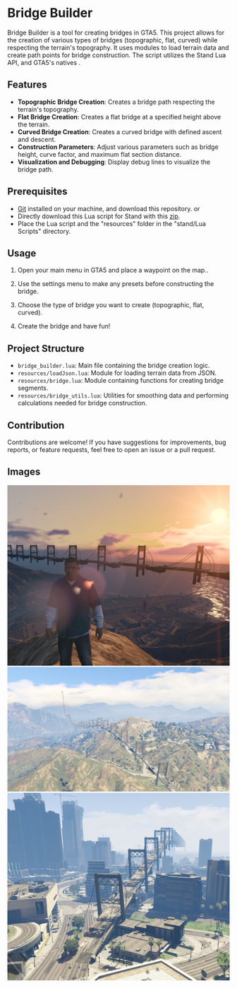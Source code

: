 # Bridge Builder

Bridge Builder is a tool for creating bridges in GTA5. This project allows for the creation of various types of bridges (topographic, flat, curved) while respecting the terrain's topography. It uses modules to load terrain data and create path points for bridge construction. The script utilizes the Stand Lua API, and GTA5's natives .

## Features

- **Topographic Bridge Creation**: Creates a bridge path respecting the terrain's topography.
- **Flat Bridge Creation**: Creates a flat bridge at a specified height above the terrain.
- **Curved Bridge Creation**: Creates a curved bridge with defined ascent and descent.
- **Construction Parameters**: Adjust various parameters such as bridge height, curve factor, and maximum flat section distance.
- **Visualization and Debugging**: Display debug lines to visualize the bridge path.

## Prerequisites

- [Git](https://git-scm.com/) installed on your machine, and download this repository.
or
- Directly download this Lua script for Stand with this [zip](link_to_zip).
- Place the Lua script and the "resources" folder in the "stand/Lua Scripts" directory.


## Usage

1. Open your main menu in GTA5 and place a waypoint on the map..

2. Use the settings menu to make any presets before constructing the bridge.

3. Choose the type of bridge you want to create (topographic, flat, curved).

4. Create the bridge and have fun!

## Project Structure

- `bridge_builder.lua`: Main file containing the bridge creation logic.
- `resources/loadJson.lua`: Module for loading terrain data from JSON.
- `resources/bridge.lua`: Module containing functions for creating bridge segments.
- `resources/bridge_utils.lua`: Utilities for smoothing data and performing calculations needed for bridge construction.

## Contribution

Contributions are welcome! If you have suggestions for improvements, bug reports, or feature requests, feel free to open an issue or a pull request.

## Images
![Bridge Builder](images/20240625192134_1.jpg)
![Bridge Builder](images/20240625192517_1.jpg)
![Bridge Builder](images/20240625192920_1.jpg)

